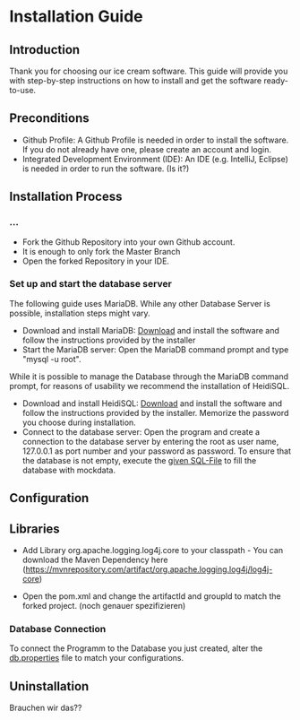 # Installation Guide

## Introduction
Thank you for choosing our ice cream software. This guide will provide you with step-by-step instructions on how to install and get the software ready-to-use.

## Preconditions
* Github Profile: A Github Profile is needed in order to install the software. If you do not already have one, please create an account and login.
* Integrated Development Environment (IDE): An IDE (e.g. IntelliJ, Eclipse) is needed in order to run the software. (Is it?)

## Installation Process
### ...
* Fork the Github Repository into your own Github account.
* It is enough to only fork the Master Branch
* Open the forked Repository in your IDE.
### Set up and start the database server
The following guide uses MariaDB. While any other Database Server is possible, installation steps might vary.
* Download and install MariaDB: [Download](https://mariadb.org/download/?t=mariadb&p=mariadb&r=11.1.0&os=windows&cpu=x86_64&pkg=msi&m=hs-esslingen) and install the software and follow the instructions provided by the installer
* Start the MariaDB server: Open the MariaDB command prompt and type "mysql -u root".

While it is possible to manage the Database through the MariaDB command prompt, for reasons of usability we recommend the installation of HeidiSQL.
* Download and install HeidiSQL: [Download](https://www.heidisql.com/download.php) and install the software and follow the instructions provided by the installer. Memorize the password you choose during installation.
* Connect to the database server: Open the program and create a connection to the database server by entering the root as user name, 127.0.0.1 as port number and your password as password. 
 To ensure that the database is not empty, execute the [given SQL-File](https://github.com/tomheyden/ATdIT_Gelatelli/blob/ReadMe/eiscafegelatelli_query.sql) to fill the database with mockdata.

## Configuration
##

## Libraries 
* Add Library org.apache.logging.log4j.core to your classpath - You can download the Maven Dependency here (https://mvnrepository.com/artifact/org.apache.logging.log4j/log4j-core)


* Open the pom.xml and change the artifactId and groupId to match the forked project. (noch genauer spezifizieren)
### Database Connection
To connect the Programm to the Database you just created, alter the [db.properties](https://github.com/tomheyden/ATdIT_Gelatelli/blob/ReadMe/Implementation/src/main/resources/db.properties) file to match your configurations.

## Uninstallation
Brauchen wir das??
